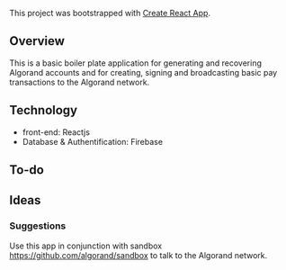This project was bootstrapped with [Create React App](https://github.com/facebook/create-react-app).

## Overview

This is a basic boiler plate application for generating and recovering Algorand accounts and for creating, signing and broadcasting basic pay transactions to the Algorand network.

## Technology

- front-end: Reactjs
- Database & Authentification: Firebase

## To-do


## Ideas

### Suggestions
Use this app in conjunction with sandbox https://github.com/algorand/sandbox to talk to the Algorand network.